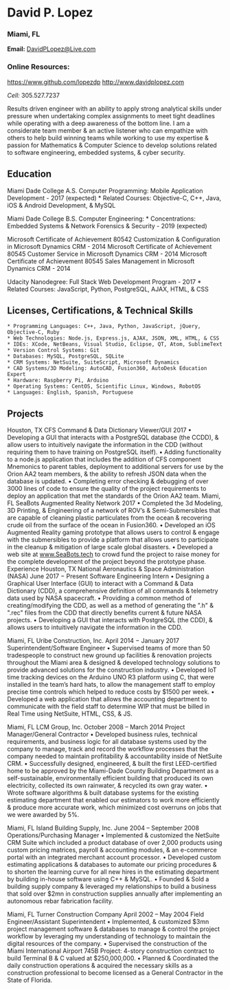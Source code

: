 # David P. Lopez
### Miami, FL

**Email:** DavidPLopez@Live.com

### Online Resources:

https://www.github.com/lopezdp
http://www.davidplopez.com

*Cell:* 305.527.7237


Results driven engineer with an ability to apply strong analytical skills under pressure when undertaking complex assignments to meet tight deadlines while operating with a deep awareness of the bottom line. I am a considerate team member & an active listener who can empathize with others to help build winning teams while working to use my expertise & passion for Mathematics & Computer Science to develop solutions related to software engineering, embedded systems, & cyber security.

## Education

Miami Dade College
A.S. Computer Programming: Mobile Application Development - 2017 (expected)
	* Related Courses: Objective-C, C++, Java, iOS & Android Development, & MySQL

Miami Dade College
B.S. Computer Engineering:
	* Concentrations: Embedded Systems & Network Forensics & Security - 2019 (expected)

Microsoft Certificate of Achievement 80542 Customization & Configuration in Microsoft Dynamics CRM - 2014
Microsoft Certificate of Achievement 80545 Customer Service in Microsoft Dynamics CRM - 2014
Microsoft Certificate of Achievement 80545 Sales Management in Microsoft Dynamics CRM - 2014

Udacity Nanodegree: Full Stack Web Development Program - 2017
	* Related Courses: JavaScript, Python, PostgreSQL, AJAX, HTML, & CSS

## Licenses, Certifications, & Technical Skills
	* Programming Languages: C++, Java, Python, JavaScript, jQuery, Objective-C, Ruby
	* Web Technologies: Node.js, Express.js, AJAX, JSON, XML, HTML, & CSS
	* IDEs: XCode, NetBeans, Visual Studio, Eclipse, QT, Atom, SublimeText
	* Version Control Systems: Git
	* Databases: MySQL, PostgreSQL, SQLite
	* CRM Systems: NetSuite, SuiteScript, Microsoft Dynamics
	* CAD Systems/3D Modeling: AutoCAD, Fusion360, AutoDesk Education Expert
	* Hardware: Raspberry Pi, Arduino
	* Operating Systems: CentOS, Scientific Linux, Windows, RobotOS
	* Languages: English, Spanish, Portuguese

## Projects
Houston, TX                                                      CFS Command & Data Dictionary Viewer/GUI                                                           2017
•	Developing a GUI that interacts with a PostgreSQL database (the CCDD), & allow users to intuitively navigate the information in the CDD (without requiring them to have training on PostgreSQL itself).
•	Adding functionality to a node.js application that includes the addition of CFS component Mnemonics to parent tables, deployment to additional servers for use by the Orion AA2 team members, & the ability to refresh JSON data when the database is updated.
•	Completing error checking & debugging of over 3000 lines of code to ensure the quality of the project requirements to deploy an application that met the standards of the Orion AA2 team.
Miami, FL                                                                SeaBots Augmented Reality Network                                                                    2017
•	Completed the 3d Modeling, 3D Printing, & Engineering of a network of ROV’s & Semi-Submersibles that are capable of cleaning plastic particulates from the ocean & recovering crude oil from the surface of the ocean in Fusion360.
•	Developed an iOS Augmented Reality gaming prototype that allows users to control & engage with the submersibles to provide a platform that allows users to participate in the cleanup & mitigation of large scale global disasters.
•	Developed a web site at www.SeaBots.tech to crowd fund the project to raise money for the complete development of the project beyond the prototype phase.
Experience
Houston, TX                                                 National Aeronautics & Space Administration (NASA)                       June 2017 − Present
Software Engineering Intern
•	Designing a Graphical User Interface (GUI) to interact with a Command & Data Dictionary (CDD), a comprehensive definition of all commands & telemetry data used by NASA spacecraft.
•	Providing a common method of creating/modifying the CDD, as well as a method of generating the ".h" & ".rec" files from the CDD that directly benefits current & future NASA projects.
•	Developing a GUI that interacts with PostgreSQL (the CDD), & allows users to intuitively navigate the information in the CDD.

Miami, FL                                                                             Uribe Construction, Inc.                                         April 2014 − January 2017
Superintendent/Software Engineer
•	Supervised teams of more than 50 tradespeople to construct new ground up facilities & renovation projects throughout the Miami area & designed & developed technology solutions to provide advanced solutions for the construction industry.
•	Developed IoT time tracking devices on the Arduino UNO R3 platform using C, that were installed in the team’s hard hats, to allow the management staff to employ precise time controls which helped to reduce costs by $1500 per week.
•	Developed a web application that allows the accounting department to communicate with the field staff to determine WIP that must be billed in Real Time using NetSuite, HTML, CSS, & JS.

Miami, FL                                                                                   LCM Group, Inc.                                                October 2008 – March 2014
Project Manager/General Contractor
•	Developed business rules, technical requirements, and business logic for all database systems used by the company to manage, track and record the workflow processes that the company needed to maintain profitability & accountability inside of NetSuite CRM.
•	Successfully designed, engineered, & built the first LEED-certified home to be approved by the Miami-Dade County Building Department as a self-sustainable, environmentally efficient building that produced its own electricity, collected its own rainwater, & recycled its own gray water.
•	Wrote software algorithms & built database systems for the existing estimating department that enabled our estimators to work more efficiently & produce more accurate work, which minimized cost overruns on jobs that we were awarded by 5%.

Miami, FL                                                                            Island Building Supply, Inc.                                   June 2004 – September 2008
Operations/Purchasing Manager
•	Implemented & customized the NetSuite CRM Suite which included a product database of over 2,000 products using custom pricing matrices, payroll & accounting modules, & an e-commerce portal with an integrated merchant account processor.
•	Developed custom estimating applications & databases to automate our pricing procedures & to shorten the learning curve for all new hires in the estimating department by building in-house software using C++ & MySQL.
•	Founded & Sold a building supply company & leveraged my relationships to build a business that sold over $2mn in construction supplies annually after implementing an autonomous rebar fabrication facility.

Miami, FL                                                                          Turner Construction Company                                          April 2002 – May 2004
Field Engineer/Assistant Superintendent
•	Implemented, & customized $3mn project management software & databases to manage & control the project workflow by leveraging my understanding of technology to maintain the digital resources of the company.
•	Supervised the construction of the Miami International Airport 745B Project: 4-story construction contract to build Terminal B & C valued at $250,000,000.
•	Planned & Coordinated the daily construction operations & acquired the necessary skills as a construction professional to become licensed as a General Contractor in the State of Florida.
